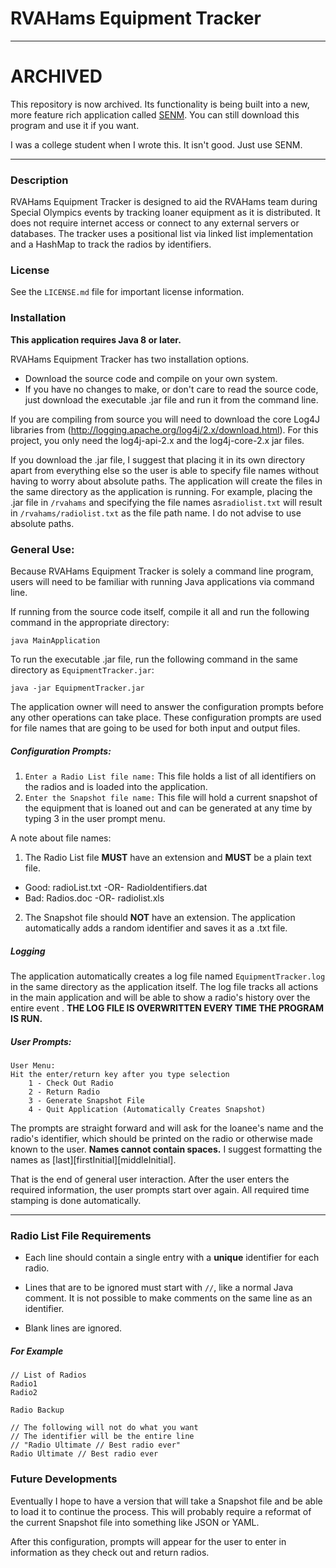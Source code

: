 # RVAHams Equipment Tracker
---

# ARCHIVED

This repository is now archived. Its functionality is being built into a new, more feature rich application called [SENM](https://senm.app). You can still download this program and use it if you want.

I was a college student when I wrote this. It isn't good. Just use SENM.

---

### Description
RVAHams Equipment Tracker is designed to aid the RVAHams team during Special
Olympics events by tracking loaner equipment as it is distributed. It does not require internet access or connect to any external servers or databases.
The tracker uses a positional list via linked list implementation and a HashMap to track the radios by identifiers.

### License
See the `LICENSE.md` file for important license information.

### Installation

__This application requires Java 8 or later.__

RVAHams Equipment Tracker has two installation options.

* Download the source code and compile on your own system.
* If you have no changes to make, or don't care to read the source code, just download the executable .jar file and run it from the command line.

If you are compiling from source you will need to download the core Log4J
libraries from (http://logging.apache.org/log4j/2.x/download.html). For this
project, you only need the log4j-api-2.x and the log4j-core-2.x jar files.

If you download the .jar file, I suggest that placing it in its own
directory apart from everything else so the user is able to specify file names
without having to worry about absolute paths. The application will create the
files in the same directory as the application is running. For example, placing the .jar file in `/rvahams` and specifying the file names as`radiolist.txt` will result in `/rvahams/radiolist.txt` as the file path name. 
I do not advise to use absolute paths.

### General Use:
Because RVAHams Equipment Tracker is solely a command line program, users will need to be familiar
with running Java applications via command line.

If running from the source code itself, compile it all and run the following
command in the appropriate directory:

`java MainApplication`

To run the executable .jar file, run the following command in the same
directory as `EquipmentTracker.jar`:

`java -jar EquipmentTracker.jar`

The application owner will need to answer the configuration prompts before any other operations can take place.
These configuration prompts are used for file names that are going to be used for both input and output files.

##### Configuration Prompts:
1. `Enter a Radio List file name:` This file holds a list of all identifiers on
the radios and is loaded into the application.
2. `Enter the Snapshot file name:` This file will hold a current snapshot of the
equipment that is loaned out and can be generated at any time by typing 3 in the
user prompt menu.

A note about file names:

1. The Radio List file __MUST__ have an extension and __MUST__ be a plain text
file.
  * Good: radioList.txt -OR- RadioIdentifiers.dat
  * Bad: Radios.doc -OR- radiolist.xls
2. The Snapshot file should __NOT__ have an extension. The application
automatically adds a random identifier and saves it as a .txt file.

##### Logging

The application automatically creates a log file named `EquipmentTracker.log` in
the same directory as the application itself. The log file tracks all actions
in the main application and will be able to show a radio's history over the entire event
. __THE LOG FILE IS OVERWRITTEN EVERY
TIME THE PROGRAM IS RUN.__

##### User Prompts:
```
User Menu:
Hit the enter/return key after you type selection
	1 - Check Out Radio
	2 - Return Radio
	3 - Generate Snapshot File
	4 - Quit Application (Automatically Creates Snapshot)
```

The prompts are straight forward and will ask for the loanee's name and the
radio's identifier, which should be printed on the radio or otherwise
made known to the user. __Names cannot contain spaces.__ I suggest formatting the names as [last][firstInitial][middleInitial].

That is the end of general user interaction. After the user enters the required
information, the user prompts start over again. All required time stamping is done automatically.

---

### Radio List File Requirements

* Each line should contain a single entry with a __unique__ identifier for
each radio.

* Lines that are to be ignored must start with `//`, like a normal Java
comment. It is not possible to make comments on the same line as an identifier.

* Blank lines are ignored.

##### For Example

```
// List of Radios
Radio1
Radio2

Radio Backup

// The following will not do what you want
// The identifier will be the entire line
// "Radio Ultimate // Best radio ever"
Radio Ultimate // Best radio ever
```
### Future Developments

Eventually I hope to have a version that will take a Snapshot file and be able
to load it to continue the process. This will probably require a reformat of the
current Snapshot file into something like JSON or YAML.

After this configuration, prompts will appear for the user to enter in
information as they check out and return radios.
